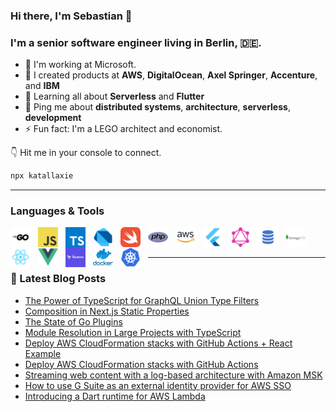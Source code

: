 ### Hi there, I'm Sebastian 👋

### I'm a senior software engineer living in Berlin, 🇩🇪.

- 🏢 I'm working at Microsoft.
- 🚀 I created products at **AWS**, **DigitalOcean**, **Axel Springer**, **Accenture**, and **IBM**
- 🌱 Learning all about **Serverless** and **Flutter**
- 💬 Ping me about **distributed systems**, **architecture**, **serverless**, **development**
- ⚡️ Fun fact: I'm a LEGO architect and economist.

👇 Hit me in your console to connect.

```bash
npx katallaxie
```

---
### Languages & Tools

[<img align="left" style="padding-right: 12px" alt="Go" width="32px" src="https://github.com/github/explore/raw/main/topics/go/go.png" />][website]
[<img align="left" style="padding-right: 12px" alt="JavaScript" width="32px" src="https://github.com/github/explore/raw/main/topics/javascript/javascript.png" />][website]
[<img align="left" style="padding-right: 12px" alt="TypeScript" width="32px" src="https://github.com/github/explore/raw/main/topics/typescript/typescript.png" />][website]
[<img align="left" style="padding-right: 12px" alt="Dart" width="32px" src="https://github.com/github/explore/raw/main/topics/dart/dart.png" />][website]
[<img align="left" style="padding-right: 12px" alt="Swift" width="32px" src="https://github.com/github/explore/raw/main/topics/swift/swift.png" />][website]
[<img align="left" style="padding-right: 12px" alt="PHP" width="32px" src="https://github.com/github/explore/raw/main/topics/php/php.png" />][website]
[<img align="left" style="padding-right: 12px" alt="AWS" width="32px" src="https://github.com/github/explore/raw/main/topics/aws/aws.png" />][website]
[<img align="left" style="padding-right: 12px" alt="Flutter" width="32px" src="https://github.com/github/explore/raw/main/topics/flutter/flutter.png" />][website]
[<img align="left" style="padding-right: 12px" alt="GraphQL" width="32px" src="https://github.com/github/explore/raw/main/topics/graphql/graphql.png" />][website]
[<img align="left" style="padding-right: 12px" alt="SQL" width="32px" src="https://github.com/github/explore/raw/main/topics/sql/sql.png" />][website]
[<img align="left" style="padding-right: 12px" alt="MongoDB" width="32px" src="https://github.com/github/explore/raw/main/topics/mongodb/mongodb.png" />][website]
[<img align="left" style="padding-right: 12px" alt="React" width="32px" src="https://github.com/github/explore/raw/main/topics/react/react.png" />][website]
[<img align="left" style="padding-right: 12px" alt="Vue" width="32px" src="https://github.com/github/explore/raw/main/topics/vue/vue.png" />][website]
[<img align="left" style="padding-right: 12px" alt="Terraform" width="32px" src="https://github.com/github/explore/raw/main/topics/terraform/terraform.png" />][website]
[<img align="left" style="padding-right: 12px" alt="Docker" width="32px" src="https://github.com/github/explore/raw/main/topics/docker/docker.png" />][website]
[<img align="left" style="padding-right: 12px" alt="K8s" width="32px" src="https://github.com/github/explore/raw/main/topics/kubernetes/kubernetes.png" />][website]

<br />
<br />

---
### 📕 Latest Blog Posts
- [The Power of TypeScript for GraphQL Union Type Filters](https://dev.to/katallaxie/the-power-of-typescript-for-graphql-union-type-filters-4cl2)
- [Composition in Next.js Static Properties](https://dev.to/katallaxie/composition-in-next-js-static-properties-1ce0)
- [The State of Go Plugins](https://dev.to/katallaxie/the-state-of-go-plugins-86n)
- [Module Resolution in Large Projects with TypeScript](https://dev.to/katallaxie/module-resolution-in-large-projects-with-typescript-2ak9)
- [Deploy AWS CloudFormation stacks with GitHub Actions + React Example](https://dev.to/katallaxie/deploy-aws-cloudformation-stacks-with-github-actions-react-example-1f37)
- [Deploy AWS CloudFormation stacks with GitHub Actions](https://aws.amazon.com/blogs/opensource/deploy-aws-cloudformation-stacks-with-github-actions/)
- [Streaming web content with a log-based architecture with Amazon MSK](https://aws.amazon.com/blogs/big-data/streaming-web-content-with-a-log-based-architecture-with-amazon-msk/)
- [How to use G Suite as an external identity provider for AWS SSO](https://aws.amazon.com/blogs/security/how-to-use-g-suite-as-external-identity-provider-aws-sso/)
- [Introducing a Dart runtime for AWS Lambda](https://aws.amazon.com/blogs/opensource/introducing-a-dart-runtime-for-aws-lambda/)

[website]: https://katallaxie.me
